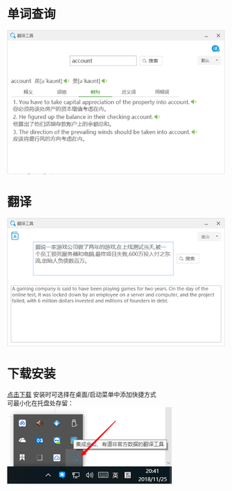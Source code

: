 # 单词查询
![avatar](/Readme/TIM截图20181125203350.png)


# 翻译
![avatar](/Readme/Snipaste_2018-11-25_20-35-48.png)


# 下载安装
[点击下载](/build/翻译工具.exe)
安装时可选择在桌面/启动菜单中添加快捷方式<br>
可最小化在托盘处存留：<br>
![avatar](/Readme/Snipaste_2018-11-25_20-41-41.png)
